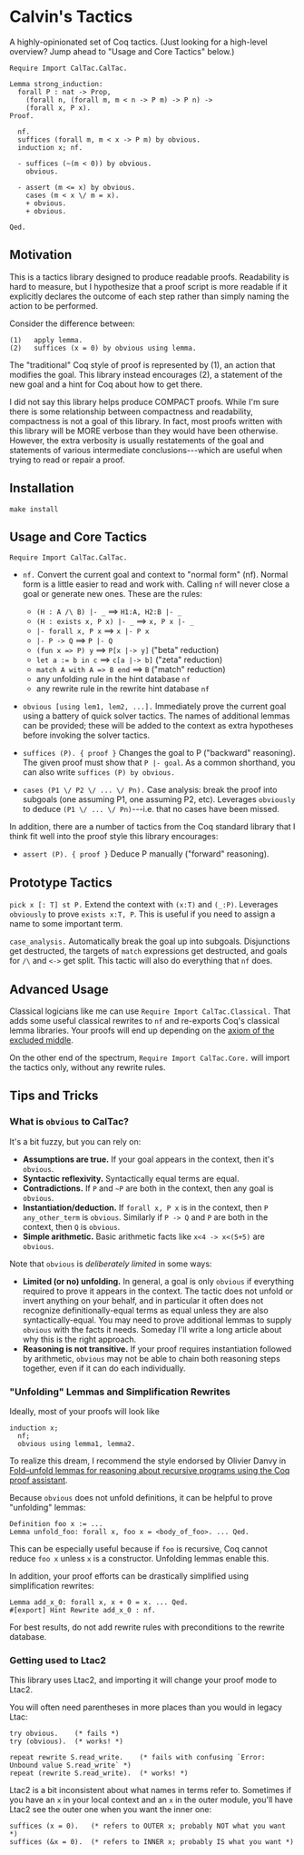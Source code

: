 # Calvin's Tactics

A highly-opinionated set of Coq tactics.  (Just looking for a high-level
overview?  Jump ahead to "Usage and Core Tactics" below.)

```coq
Require Import CalTac.CalTac.

Lemma strong_induction:
  forall P : nat -> Prop,
    (forall n, (forall m, m < n -> P m) -> P n) ->
    (forall x, P x).
Proof.

  nf.
  suffices (forall m, m < x -> P m) by obvious.
  induction x; nf.

  - suffices (~(m < 0)) by obvious.
    obvious.

  - assert (m <= x) by obvious.
    cases (m < x \/ m = x).
    + obvious.
    + obvious.

Qed.
```


## Motivation

This is a tactics library designed to produce readable proofs.  Readability is
hard to measure, but I hypothesize that a proof script is more readable if it
explicitly declares the outcome of each step rather than simply naming the
action to be performed.

Consider the difference between:

    (1)   apply lemma.
    (2)   suffices (x = 0) by obvious using lemma.

The "traditional" Coq style of proof is represented by (1), an action that
modifies the goal.  This library instead encourages (2), a statement of the new
goal and a hint for Coq about how to get there.

I did not say this library helps produce COMPACT proofs.  While I'm sure there
is some relationship between compactness and readability, compactness is not a
goal of this library.  In fact, most proofs written with this library will be
MORE verbose than they would have been otherwise.  However, the extra verbosity
is usually restatements of the goal and statements of various intermediate
conclusions---which are useful when trying to read or repair a proof.


## Installation

`make install`


## Usage and Core Tactics

`Require Import CalTac.CalTac.`

  - `nf.`
    Convert the current goal and context to "normal form" (nf).  Normal form is
    a little easier to read and work with.  Calling `nf` will never close a
    goal or generate new ones.  These are the rules:
      - `(H : A /\ B) |- _`          ==>   `H1:A, H2:B |- _`
      - `(H : exists x, P x) |- _`   ==>   `x, P x |- _`
      - `|- forall x, P x`           ==>   `x |- P x`
      - `|- P -> Q`                  ==>   `P |- Q`
      - `(fun x => P) y`             ==>   `P[x |-> y]`       ("beta" reduction)
      - `let a := b in c`            ==>   `c[a |-> b]`       ("zeta" reduction)
      - `match A with A => B end`    ==>   `B`                ("match" reduction)
      - any unfolding rule in the hint database `nf`
      - any rewrite rule in the rewrite hint database `nf`

  - `obvious [using lem1, lem2, ...].`
    Immediately prove the current goal using a battery of quick solver tactics.
    The names of additional lemmas can be provided; these will be added to the
    context as extra hypotheses before invoking the solver tactics.

  - `suffices (P). { proof }`
    Changes the goal to P ("backward" reasoning).  The given proof must show
    that `P |- goal`.  As a common shorthand, you can also write
    `suffices (P) by obvious.`

  - `cases (P1 \/ P2 \/ ... \/ Pn).`
    Case analysis: break the proof into subgoals (one assuming P1, one assuming
    P2, etc).  Leverages `obviously` to deduce `(P1 \/ ... \/ Pn)`---i.e. that
    no cases have been missed.

In addition, there are a number of tactics from the Coq standard library that
I think fit well into the proof style this library encourages:

  - `assert (P). { proof }`
    Deduce P manually ("forward" reasoning).


## Prototype Tactics

  `pick x [: T] st P.`
    Extend the context with `(x:T)` and `(_:P)`.  Leverages `obviously` to
    prove `exists x:T, P`.  This is useful if you need to assign a name to some
    important term.

  `case_analysis.`
    Automatically break the goal up into subgoals.  Disjunctions get
    destructed, the targets of `match` expressions get destructed, and goals
    for `/\` and `<->` get split.  This tactic will also do everything that
    `nf` does.


## Advanced Usage

Classical logicians like me can use `Require Import CalTac.Classical.`  That
adds some useful classical rewrites to `nf` and re-exports Coq's classical
lemma libraries.  Your proofs will end up depending on the [axiom of the
excluded middle](https://coq.inria.fr/library/Coq.Logic.Classical_Prop.html#classic).

On the other end of the spectrum, `Require Import CalTac.Core.` will import
the tactics only, without any rewrite rules.


## Tips and Tricks

### What is `obvious` to CalTac?

It's a bit fuzzy, but you can rely on:

  - **Assumptions are true.**  If your goal appears in the context, then it's
    `obvious`.
  - **Syntactic reflexivity.**  Syntactically equal terms are equal.
  - **Contradictions.**  If `P` and `~P` are both in the context, then any goal
    is `obvious`.
  - **Instantiation/deduction.**  If `forall x, P x` is in the context, then
    `P any_other_term` is `obvious`.  Similarly if `P -> Q` and `P` are both
    in the context, then `Q` is `obvious`.
  - **Simple arithmetic.**  Basic arithmetic facts like `x<4 -> x<(5+5)` are
    `obvious`.

Note that `obvious` is _deliberately limited_ in some ways:

  - **Limited (or no) unfolding.**  In general, a goal is only `obvious` if
    everything required to prove it appears in the context.  The tactic does
    not unfold or invert anything on your behalf, and in particular it often
    does not recognize definitionally-equal terms as equal unless they are also
    syntactically-equal.  You may need to prove additional lemmas to supply
    `obvious` with the facts it needs.  Someday I'll write a long article about
    why this is the right approach.
  - **Reasoning is not transitive.**  If your proof requires instantiation
    followed by arithmetic, `obvious` may not be able to chain both reasoning
    steps together, even if it can do each individually.


### "Unfolding" Lemmas and Simplification Rewrites

Ideally, most of your proofs will look like

```coq
induction x;
  nf;
  obvious using lemma1, lemma2.
```

To realize this dream, I recommend the style endorsed by Olivier Danvy in
[Fold–unfold lemmas for reasoning about recursive programs using the Coq proof
assistant](https://dx.doi.org/10.1017/S0956796822000107).

Because `obvious` does not unfold definitions, it can be helpful to prove
"unfolding" lemmas:

```coq
Definition foo x := ...
Lemma unfold_foo: forall x, foo x = <body_of_foo>. ... Qed.
```

This can be especially useful because if `foo` is recursive, Coq cannot reduce
`foo x` unless `x` is a constructor.  Unfolding lemmas enable this.

In addition, your proof efforts can be drastically simplified using
simplification rewrites:

```coq
Lemma add_x_0: forall x, x + 0 = x. ... Qed.
#[export] Hint Rewrite add_x_0 : nf.
```

For best results, do not add rewrite rules with preconditions to the rewrite
database.


### Getting used to Ltac2

This library uses Ltac2, and importing it will change your proof mode to Ltac2.

You will often need parentheses in more places than you would in legacy Ltac:

    try obvious.    (* fails *)
    try (obvious).  (* works! *)

    repeat rewrite S.read_write.    (* fails with confusing `Error: Unbound value S.read_write` *)
    repeat (rewrite S.read_write).  (* works! *)

Ltac2 is a bit inconsistent about what names in terms refer to.  Sometimes
if you have an `x` in your local context and an `x` in the outer module, you'll
have Ltac2 see the outer one when you want the inner one:

    suffices (x = 0).   (* refers to OUTER x; probably NOT what you want *)
    suffices (&x = 0).  (* refers to INNER x; probably IS what you want *)
